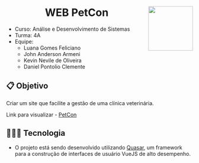 # <img width="120px" height="120px" align="right" src="https://github.com/LuanaFeliciano/api_PetCon/assets/98564118/c1cab599-44f2-4914-ae92-adc8f057e6be">  <h1 align="center"> WEB PetCon </h1>
* Curso: Análise e Desenvolvimento de Sistemas
* Turma: 4A
* Equipe:
  * Luana Gomes Feliciano
  * John Anderson Armeni
  * Kevin Nevile de Oliveira
  * Daniel Pontolio Clemente
    
## 📋 Objetivo
Criar um site que facilite a gestão de uma clínica veterinária.

Link para visualizar - [PetCon](pet-con-web-project.vercel.app)

## 👩🏽‍💻 Tecnologia
* O projeto está sendo desenvolvido utilizando [Quasar](https://quasar.dev/), um framework para a construção de interfaces de usuário VueJS de alto desempenho.

